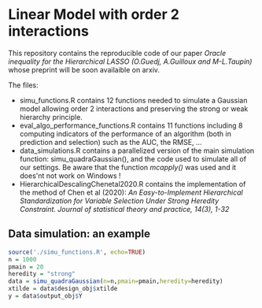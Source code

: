 # Linear Model with order 2 interactions
This repository contains the reproducible code of our paper *Oracle inequality for the Hierarchical LASSO (O.Guedj, A.Guilloux and M-L.Taupin)* whose preprint will be soon availaible on arxiv.

The files:
- simu_functions.R contains 12 functions needed to simulate a Gaussian model allowing order 2 interactions and preserving the strong or weak hierarchy principle.
- eval_algo_performance_functions.R contains 11 functions including 8 computing indicators of the performance of an algorithm (both in prediction and selection) such as the AUC, the RMSE, ...
- data_simulations.R contains a parallelized version of the main simulation function: simu_quadraGaussian(), and the code used to simulate all of our settings. Be aware that the function _mcapply()_ was used and it does'nt not work on Windows !
- HierarchicalDescalingChenetal2020.R contains the implementation of the method of Chen et al (2020): *An Easy-to-Implement Hierarchical Standardization for Variable Selection Under Strong Heredity Constraint. Journal of statistical theory and practice, 14(3), 1-32*

## Data simulation: an example

```r
source('./simu_functions.R', echo=TRUE)
n = 1000
pmain = 20
heredity = "strong"
data = simu_quadraGaussian(n=n,pmain=pmain,heredity=heredity)
xtilde = data$design_obj$xtilde
y = data$output_obj$Y
```
